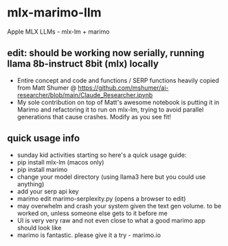 # mlx-marimo-llm
Apple MLX LLMs - mlx-lm + marimo 

## edit: should be working now serially, running llama 8b-instruct 8bit (mlx) locally

- Entire concept and code and functions / SERP functions heavily copied from Matt Shumer @ https://github.com/mshumer/ai-researcher/blob/main/Claude_Researcher.ipynb
- My sole contribution on top of Matt's awesome notebook is putting it in Marimo and refactoring it to run on mlx-lm, trying to avoid parallel generations that cause crashes. Modify as you see fit!

## quick usage info
- sunday kid activities starting so here's a quick usage guide:
- pip install mlx-lm (macos only)
- pip install marimo
- change your model directory (using llama3 here but you could use anything)
- add your serp api key
- marimo edit marimo-serplexity.py (opens a browser to edit)
- may overwhelm and crash your system given the text gen volume. to be worked on, unless someone else gets to it before me
- UI is very very raw and not even close to what a good marimo app should look like
- marimo is fantastic. please give it a try - marimo.io
